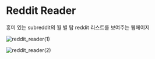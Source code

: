 # Reddit Reader

흥미 있는 subreddit의 월 별 탑 reddit 리스트를 보여주는 웹페이지

![reddit_reader(1)](https://user-images.githubusercontent.com/5775698/155973496-1f54ec6e-21fb-4920-b548-ca86cc41b664.png)

![reddit_reader(2)](https://user-images.githubusercontent.com/5775698/155973513-3f4b7a23-3012-4e5b-87f3-46dc182feec0.png)